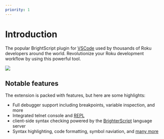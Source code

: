 ```yaml
---
priority: 1
---
```

# Introduction
The popular BrightScript plugin for [VSCode](https://code.visualstudio.com/) used by thousands of Roku developers around the world. Revolutionize your Roku development workflow by using this powerful tool. 

<a href="https://user-images.githubusercontent.com/2544493/78854455-5e08c880-79ef-11ea-8eb4-1f2d74230842.gif" target="_blank">
    <img src="https://user-images.githubusercontent.com/2544493/78854455-5e08c880-79ef-11ea-8eb4-1f2d74230842.gif"/>
</a>

## Notable features
The extension is packed with features, but here are some highlights:
 - Full debugger support including breakpoints, variable inspection, and more
 - Integrated telnet console and [REPL](https://en.wikipedia.org/wiki/Read%E2%80%93eval%E2%80%93print_loop)
 - client-side syntax checking powered by the [BrighterScript](https://github.com/rokucommunity/brighterscript) language server
 - Syntax highlighting, code formatting, symbol naviation, and [many more](features.html)

